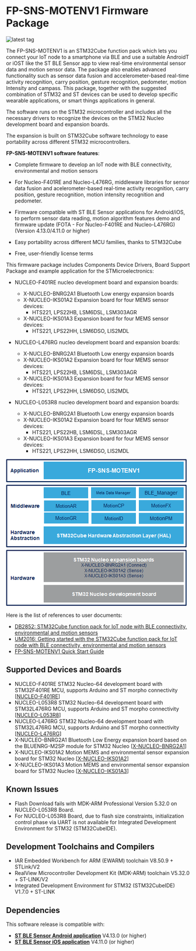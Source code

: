 # FP-SNS-MOTENV1 Firmware Package

![latest tag](https://img.shields.io/github/v/tag/STMicroelectronics/fp-sns-motenv1.svg?color=brightgreen)

The FP-SNS-MOTENV1 is an STM32Cube function pack which lets you connect your IoT node to a smartphone via BLE and use a suitable AndroidT or iOST like the ST BLE Sensor app
to view real-time environmental sensor data and motion sensor data.
The package also enables advanced functionality such as sensor data fusion and accelerometer-based real-time activity recognition, carry position, gesture recognition, pedometer, motion Intensity and campass.
This package, together with the suggested combination of STM32 and ST devices can be used to develop specific wearable applications, or smart things applications in general.

The software runs on the STM32 microcontroller and includes all the necessary drivers to recognize the devices on the STM32 Nucleo development board and expansion boards.

The expansion is built on STM32Cube software technology to ease portability across different STM32 microcontrollers.

**FP-SNS-MOTENV1 software features**:

- Complete firmware to develop an IoT node with BLE connectivity, environmental and motion sensors

- For Nucleo-F401RE and Nucleo-L476RG, middleware libraries for sensor data fusion and acelerometer-based real-time activity recognition, carry position, gesture recognition, motion intensity recognition and pedometer.

- Firmware compatible with ST BLE Sensor applications for Android/iOS, to perform sensor data reading, motion algorithm features demo and firmware update (FOTA - For Nucleo-F401RE and Nucleo-L476RG)
(Version 4.13.0/4.11.0 or higher)

- Easy portability across different MCU families, thanks to STM32Cube

- Free, user-friendly license terms

This firmware package includes Components Device Drivers, Board Support Package and example application for the STMicroelectronics:

- NUCLEO-F401RE nucleo development board and expansion boards:
  - X-NUCLEO-BNRG2A1 Bluetooth Low energy expansion boards
  - X-NUCLEO-IKS01A2 Expansion board for four MEMS sensor devices:
       - HTS221, LPS22HB, LSM6DSL, LSM303AGR
  - X-NUCLEO-IKS01A3 Expansion board for four MEMS sensor devices:
       - HTS221, LPS22HH, LSM6DSO, LIS2MDL
  
- NUCLEO-L476RG nucleo development board and expansion boards:
  - X-NUCLEO-BNRG2A1 Bluetooth Low energy expansion boards
  - X-NUCLEO-IKS01A2 Expansion board for four MEMS sensor devices:
       - HTS221, LPS22HB, LSM6DSL, LSM303AGR
  - X-NUCLEO-IKS01A3 Expansion board for four MEMS sensor devices:
       - HTS221, LPS22HH, LSM6DSO, LIS2MDL
  
- NUCLEO-L053R8 nucleo development board and expansion boards:
  - X-NUCLEO-BNRG2A1 Bluetooth Low energy expansion boards
  - X-NUCLEO-IKS01A2 Expansion board for four MEMS sensor devices:
       - HTS221, LPS22HB, LSM6DSL, LSM303AGR
  - X-NUCLEO-IKS01A3 Expansion board for four MEMS sensor devices:
       - HTS221, LPS22HH, LSM6DSO, LIS2MDL

[![The FP-SNS-MOTENV1 package contents](_htmresc/FP-SNS-MOTENV1_Software_Architecture.png)]()

Here is the list of references to user documents:

- [DB2852: STM32Cube function pack for IoT node with BLE connectivity, environmental and motion sensors ](https://www.st.com/resource/en/data_brief/fp-sns-motenv1.pdf)
- [UM2016: Getting started with the STM32Cube function pack for IoT node with BLE connectivity, environmental and motion sensors](https://www.st.com/resource/en/user_manual/um2016-getting-started-with-the-stm32cube-function-pack-for-iot-node-with-ble-connectivity-and-environmental-and-motion-sensors-stmicroelectronics.pdf)
- [FP-SNS-MOTENV1 Quick Start Guide](https://www.st.com/content/ccc/resource/sales_and_marketing/presentation/product_presentation/group0/0f/3f/59/05/d8/9e/4a/03/FP-SNS-MOTENV1%20quick%20start%20guide/files/FP-SNS-MOTENV1_quick_start_guide.pdf/jcr:content/translations/en.FP-SNS-MOTENV1_quick_start_guide.pdf)

## Supported Devices and Boards

- NUCLEO-F401RE STM32 Nucleo-64 development board with STM32F401RE MCU, supports Arduino and ST morpho connectivity \[[NUCLEO-F401RE](https://www.st.com/content/st_com/en/products/evaluation-tools/product-evaluation-tools/mcu-mpu-eval-tools/stm32-mcu-mpu-eval-tools/stm32-nucleo-boards/nucleo-f401re.html)\]
- NUCLEO-L053R8 STM32 Nucleo-64 development board with STM32L476RG MCU, supports Arduino and ST morpho connectivity \[[NUCLEO-L053R8](https://www.st.com/content/st_com/en/products/evaluation-tools/product-evaluation-tools/mcu-mpu-eval-tools/stm32-mcu-mpu-eval-tools/stm32-nucleo-boards/nucleo-l053r8.html)\]
- NUCLEO-L476RG STM32 Nucleo-64 development board with STM32L476RG MCU, supports Arduino and ST morpho connectivity \[[NUCLEO-L476RG](https://www.st.com/content/st_com/en/products/evaluation-tools/product-evaluation-tools/mcu-mpu-eval-tools/stm32-mcu-mpu-eval-tools/stm32-nucleo-boards/nucleo-l476rg.html)\]
- X-NUCLEO-BNRG2A1 Bluetooth Low Energy expansion board based on the BLUENRG-M2SP module for STM32 Nucleo \[[X-NUCLEO-BNRG2A1](https://www.st.com/en/ecosystems/x-nucleo-bnrg2a1.html)]
- X-NUCLEO-IKS01A2 Motion MEMS and environmental sensor expansion board for STM32 Nucleo \[[X-NUCLEO-IKS01A2](https://www.st.com/en/ecosystems/x-nucleo-iks01a2.html)]
- X-NUCLEO-IKS01A3 Motion MEMS and environmental sensor expansion board for STM32 Nucleo \[[X-NUCLEO-IKS01A3](https://www.st.com/en/ecosystems/x-nucleo-iks01a3.html)]

## Known Issues

- Flash Download fails with MDK-ARM Professional Version 5.32.0 on NUCLEO-L053R8 Board.
- For NUCLEO-L053R8 Board, due to flash size constraints, initialization control phase via UART is not available for Integrated Development Environment for STM32 (STM32CubeIDE).
	
## Development Toolchains and Compilers

-   IAR Embedded Workbench for ARM (EWARM) toolchain V8.50.9 + STLink/V2
-   RealView Microcontroller Development Kit (MDK-ARM) toolchain V5.32.0 + ST-LINK/V2
-   Integrated Development Environment for STM32 (STM32CubeIDE) V1.7.0 + ST-LINK
	
## Dependencies 

This software release is compatible with:

- [**ST BLE Sensor Android application**](https://play.google.com/store/apps/details?id=com.st.bluems)  V4.13.0 (or higher)
- [**ST BLE Sensor iOS application**](https://apps.apple.com/it/app/st-ble-sensor/id993670214)  V4.11.0 (or higher)
